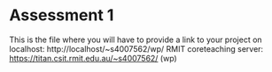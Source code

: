 # Assessment 1

This is the file where you will have to provide 
a link to your project on localhost: http://localhost/~s4007562/wp/
RMIT coreteaching server: https://titan.csit.rmit.edu.au/~s4007562/ (wp)

